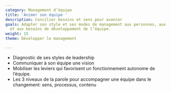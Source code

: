 ```yaml
---
category: Management d’équipe
title: 'Animer son équipe '
description: Concilier besoins et sens pour avancer
goals: Adapter son style et ses modes de management aux personnes, aux situations
  et aux besoins de développement de l’équipe.
weight: 15
theme: Développer le management

---
```

* Diagnostic de ses styles de leadership 
* Communiquer à son équipe une vision 
* Mobiliser les leviers qui favorisent un fonctionnement autonome de l’équipe.
* Les 3 niveaux de la parole pour accompagner une équipe dans le changement: sens, processus, contenu
